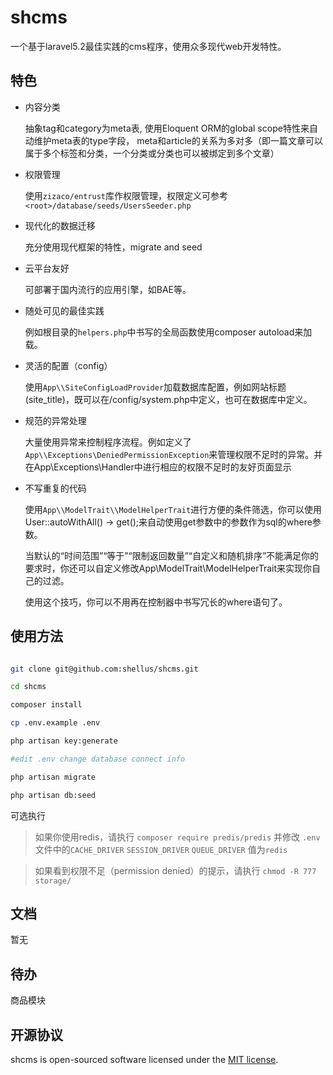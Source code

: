 # shcms

一个基于laravel5.2最佳实践的cms程序，使用众多现代web开发特性。

## 特色
 - 内容分类
 
   抽象tag和category为meta表, 使用Eloquent ORM的global scope特性来自动维护meta表的type字段，
 meta和article的关系为多对多（即一篇文章可以属于多个标签和分类，一个分类或分类也可以被绑定到多个文章）

 - 权限管理
 
   使用`zizaco/entrust`库作权限管理，权限定义可参考`<root>/database/seeds/UsersSeeder.php`

 - 现代化的数据迁移
 
   充分使用现代框架的特性，migrate and seed


 - 云平台友好

   可部署于国内流行的应用引擎，如BAE等。
   
   
 - 随处可见的最佳实践

   例如根目录的`helpers.php`中书写的全局函数使用composer autoload来加载。
   
 - 灵活的配置（config）

   使用`App\\SiteConfigLoadProvider`加载数据库配置，例如网站标题(site_title)，既可以在<root>/config/system.php中定义，也可在数据库中定义。
 - 规范的异常处理

   大量使用异常来控制程序流程。例如定义了`App\\Exceptions\DeniedPermissionException`来管理权限不足时的异常。并在App\\Exceptions\Handler中进行相应的权限不足时的友好页面显示
   
 - 不写重复的代码

   使用`App\\ModelTrait\\ModelHelperTrait`进行方便的条件筛选，你可以使用User::autoWithAll() -> get();来自动使用get参数中的参数作为sql的where参数。
   
   当默认的“时间范围”“等于”“限制返回数量”“自定义和随机排序”不能满足你的要求时，你还可以自定义修改App\\ModelTrait\\ModelHelperTrait来实现你自己的过滤。
   
   使用这个技巧，你可以不用再在控制器中书写冗长的where语句了。
 

## 使用方法

```bash

git clone git@github.com:shellus/shcms.git

cd shcms

composer install

cp .env.example .env

php artisan key:generate

#edit .env change database connect info

php artisan migrate

php artisan db:seed

```

可选执行

> 如果你使用redis，请执行 `composer require predis/predis` 
> 并修改 `.env` 文件中的`CACHE_DRIVER` `SESSION_DRIVER` `QUEUE_DRIVER` 值为`redis`

> 如果看到权限不足（permission denied）的提示，请执行 `chmod -R 777 storage/`

## 文档

暂无

## 待办

商品模块

## 开源协议

shcms is open-sourced software licensed under the [MIT license](http://opensource.org/licenses/MIT).
